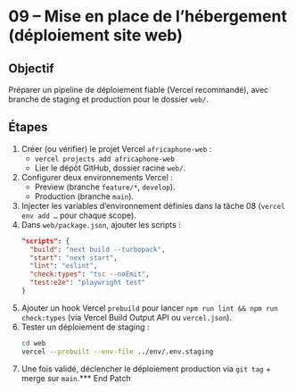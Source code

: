 # 09 – Mise en place de l’hébergement (déploiement site web)

## Objectif
Préparer un pipeline de déploiement fiable (Vercel recommandé), avec branche de staging et production pour le dossier `web/`.

## Étapes
1. Créer (ou vérifier) le projet Vercel `africaphone-web` :
   - `vercel projects add africaphone-web`
   - Lier le dépôt GitHub, dossier racine `web/`.
2. Configurer deux environnements Vercel :
   - Preview (branche `feature/*`, `develop`).
   - Production (branche `main`).
3. Injecter les variables d’environnement définies dans la tâche 08 (`vercel env add …` pour chaque scope).
4. Dans `web/package.json`, ajouter les scripts :
   ```json
   "scripts": {
     "build": "next build --turbopack",
     "start": "next start",
     "lint": "eslint",
     "check:types": "tsc --noEmit",
     "test:e2e": "playwright test"
   }
   ```
5. Ajouter un hook Vercel `prebuild` pour lancer `npm run lint && npm run check:types` (via Vercel Build Output API ou `vercel.json`).
6. Tester un déploiement de staging :
   ```bash
   cd web
   vercel --prebuilt --env-file ../env/.env.staging
   ```
7. Une fois validé, déclencher le déploiement production via `git tag` + merge sur `main`.*** End Patch

